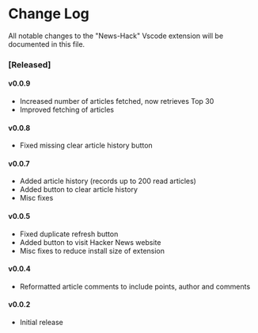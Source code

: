 # Change Log

All notable changes to the "News-Hack" Vscode extension will be documented in this file.

### [Released]

#### v0.0.9

- Increased number of articles fetched, now retrieves Top 30
- Improved fetching of articles

#### v0.0.8

- Fixed missing clear article history button

#### v0.0.7

- Added article history (records up to 200 read articles)
- Added button to clear article history
- Misc fixes

#### v0.0.5

- Fixed duplicate refresh button
- Added button to visit Hacker News website
- Misc fixes to reduce install size of extension

#### v0.0.4

- Reformatted article comments to include points, author and comments

#### v0.0.2

- Initial release
